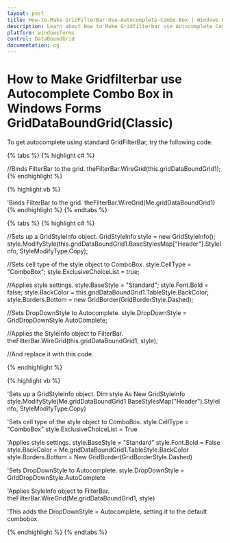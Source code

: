 ```yaml
---
layout: post
title: How-to-Make-GridFilterBar-Use-Autocomplete-Combo-Box | Windows Forms | Syncfusion
description: Learn about How to Make Gridfilterbar use Autocomplete Combo Box support in Syncfusion Windows Forms GridDataBoundGrid(Classic) control and more details.
platform: windowsforms
control: DataBoundGrid
documentation: ug
---
```


# How to Make Gridfilterbar use Autocomplete Combo Box in Windows Forms GridDataBoundGrid(Classic)

To get autocomplete using standard GridFilterBar, try the following code.

{% tabs %}
{% highlight c# %}

//Binds FilterBar to the grid.
theFilterBar.WireGrid(this.gridDataBoundGrid1);
{% endhighlight %}

{% highlight vb %}

'Binds FilterBar to the grid.
theFilterBar.WireGrid(Me.gridDataBoundGrid1)
{% endhighlight %}
{% endtabs %}

{% tabs %}
{% highlight c# %}

//Sets up a GridStyleInfo object.
GridStyleInfo style = new GridStyleInfo(); 
style.ModifyStyle(this.gridDataBoundGrid1.BaseStylesMap["Header"].StyleInfo,     StyleModifyType.Copy); 

//Sets cell type of the style object to ComboBox.
style.CellType = "ComboBox"; 
style.ExclusiveChoiceList = true;

//Applies style settings. 
style.BaseStyle = "Standard"; 
style.Font.Bold = false; 
style.BackColor = this.gridDataBoundGrid1.TableStyle.BackColor;
style.Borders.Bottom = new GridBorder(GridBorderStyle.Dashed);

//Sets DropDownStyle to Autocomplete. 
style.DropDownStyle = GridDropDownStyle.AutoComplete;

//Applies the StyleInfo object to FilterBar.
theFilterBar.WireGrid(this.gridDataBoundGrid1, style);

//And replace it with this code.

{% endhighlight %}

{% highlight vb %}

'Sets up a GridStyleInfo object.
Dim style As New GridStyleInfo
style.ModifyStyle(Me.gridDataBoundGrid1.BaseStylesMap("Header").StyleInfo, StyleModifyType.Copy)

'Sets cell type of the style object to ComboBox.
style.CellType = "ComboBox"
style.ExclusiveChoiceList = True

'Applies style settings.
style.BaseStyle = "Standard"
style.Font.Bold = False
style.BackColor = Me.gridDataBoundGrid1.TableStyle.BackColor
style.Borders.Bottom = New GridBorder(GridBorderStyle.Dashed)

'Sets DropDownStyle to Autocomplete.
style.DropDownStyle = GridDropDownStyle.AutoComplete

'Applies StyleInfo object to FilterBar.
theFilterBar.WireGrid(Me.gridDataBoundGrid1, style)

'This adds the DropDownStyle = Autocomplete, setting it to the default combobox.

{% endhighlight %}
{% endtabs %}
